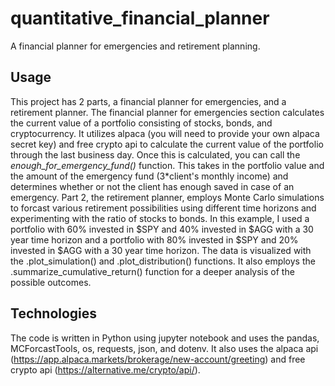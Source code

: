 # quantitative_financial_planner
A financial planner for emergencies and retirement planning. 

## Usage
This project has 2 parts, a financial planner for emergencies, and a retirement planner.  The financial planner for emergencies section calculates the current value of a portfolio consisting of stocks, bonds, and cryptocurrency.  It utilizes alpaca (you will need to provide your own alpaca secret key) and free crypto api to calculate the current value of the portfolio through the last business day.  Once this is calculated, you can call the *enough_for_emergency_fund()* function. This takes in the portfolio value and the amount of the emergency fund (3*client's monthly income) and determines whether or not the client has enough saved in case of an emergency.  Part 2, the retirement planner, employs Monte Carlo simulations to forcast various retirement possibilities using different time horizons and experimenting with the ratio of stocks to bonds.  In this example, I used a portfolio with 60% invested in $SPY and 40% invested in $AGG with a 30 year time horizon and a portfolio with 80% invested in $SPY and 20% invested in $AGG with a 30 year time horizon.  The data is visualized with the .plot_simulation() and .plot_distribution() functions. It also employs the .summarize_cumulative_return() function for a deeper analysis of the possible outcomes. 

## Technologies
The code is written in Python using jupyter notebook and uses the pandas, MCForcastTools, os, requests, json, and dotenv. It also uses the alpaca api (https://app.alpaca.markets/brokerage/new-account/greeting) and free crypto api (https://alternative.me/crypto/api/).  
